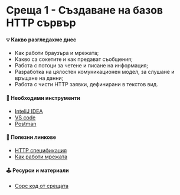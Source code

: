 # Среща 1 - Създаване на базов HTTP сървър
 
#### 💡 Какво разгледахме днес
- Как работи браузъра и мрежата;
- Какво са сокетите и как предават съобщения;
- Работа с потоци за четене и писане на информация;
- Разработка на цялостен комуникационен модел, за слушане и връщане на данни;
- Работа с чисти HTTP заявки, дефинирани в текстов вид.

#### 🔗 Необходими инструменти
- [InteliJ IDEA](https://www.jetbrains.com/)
- [VS code](https://code.visualstudio.com/)
- [Postman](https://www.postman.com/)

#### 🔗 Полезни линкове
- [HTTP спецификация](https://developer.mozilla.org/en-US/docs/Web/HTTP/Resources_and_specifications)
- [Как работи мрежата](https://developer.mozilla.org/en-US/docs/Learn/Getting_started_with_the_web/How_the_Web_works)


#### 🕹️ Ресурси и материали
 * [Сорс код от срещата](./source/)
